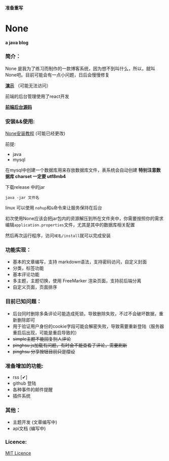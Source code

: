 #### 准备重写

# **None** 
**a java blog**

### 简介：

None 是我为了练习而制作的一款博客系统，因为想不到叫什么，所以，就叫None吧。目前可能会有一点小问题，日后会慢慢修复

**[演示](http://blog.thetbw.xyz)** （可能无法访问）

前端的后台管理使用了react开发

**[前端后台源码](https://github.com/thetbw/None-admin)**


### 安装&&使用:

[None安装教程](http://blog.thetbw.xyz/article/1) (可能已经更改)

前提:

* java 
* mysql

在mysql中创建一个数据库用来存放数据库文件，表系统会自动创建 **特别注意数据库 charset 一定要 utf8mb4**

下载release 中的jar
```
java -jar 文件名
```
linux 可以使用 `nohup`和`&`命令来让服务保持在后台

初次使用None应该会把jar包内的资源解压到所在文件夹中，你需要按照你的需求编辑`application.properties`文件，尤其是其中的数据库相关配置

然后再次运行程序，访问`域名/install`就可以完成安装

### 功能实现：

* 基本的文章编写，支持 markdown语法，支持密码访问，自定义封面
* 分类，标签功能
* 基本评论功能
* 多主题，主题切换，使用 FreeMarker 渲染页面，支持前后端分离
* 自定义页面，页面排序

### 目前已知问题：

* 后台同时删除多条评论可能造成死锁，导致删除失败，不过不会破坏数据，重新删除即可
* 用于验证用户身份的cookie字段可能会解密失败，导致需要重新登陆（服务器重启后出现，可能是重启导致的）
* ~~simple主题不能回复别人评论~~
* ~~pinghsu js加载有问题，有时会不能查看子评论，需要刷新~~
* ~~pinghsu 分享按钮目前只是摆设~~

### 准备增加的功能:

* rss [✔]
* github 登陆
* 各种事件的邮件提醒
* 插件系统 


### 其他：

* 主题开发 (文章编写中)
* api文档 (编写中)
### Licence:

[MIT Licence](./LICENSE)
